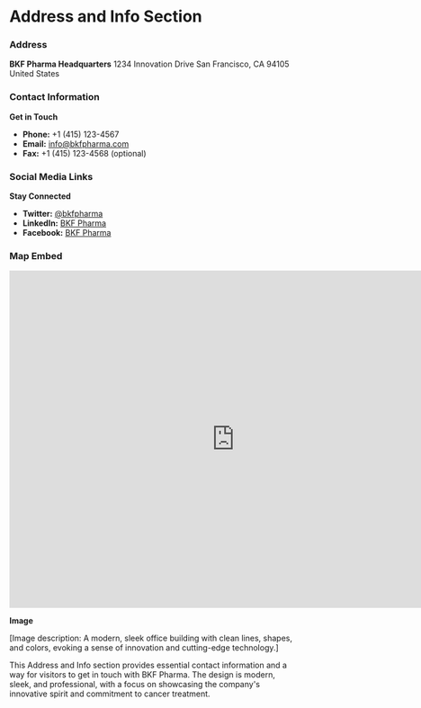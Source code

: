 **Address and Info Section**
===========================

### Address

**BKF Pharma Headquarters**
1234 Innovation Drive
San Francisco, CA 94105
United States

### Contact Information

**Get in Touch**

* **Phone:** +1 (415) 123-4567
* **Email:** [info@bkfpharma.com](mailto:info@bkfpharma.com)
* **Fax:** +1 (415) 123-4568 (optional)

### Social Media Links

**Stay Connected**

* **Twitter:** [@bkfpharma](https://twitter.com/bkfpharma)
* **LinkedIn:** [BKF Pharma](https://www.linkedin.com/company/bkfpharma/)
* **Facebook:** [BKF Pharma](https://www.facebook.com/bkfpharma/)

### Map Embed

<iframe src="https://www.google.com/maps/embed?pb=!1m18!1m12!1m3!1d3151.489655144357!2d-122.084051!3d37.385348!2m3!1f0!2f0!3f0!3m2!1i1024!2i768!4f13.1!3m3!1m2!1s0x808fba02425fc2c1%3A0x5982a62baf110c70!2s1234+Innovation+Dr%2C+San+Francisco%2C+CA+94105!5e0!3m2!1sen!2sus!4v1643723404541!5m2!1sen!2sus" width="800" height="600" frameborder="0" style="border:0;" allowfullscreen="" loading="lazy"></iframe>

**Image**

[Image description: A modern, sleek office building with clean lines, shapes, and colors, evoking a sense of innovation and cutting-edge technology.]

This Address and Info section provides essential contact information and a way for visitors to get in touch with BKF Pharma. The design is modern, sleek, and professional, with a focus on showcasing the company's innovative spirit and commitment to cancer treatment.